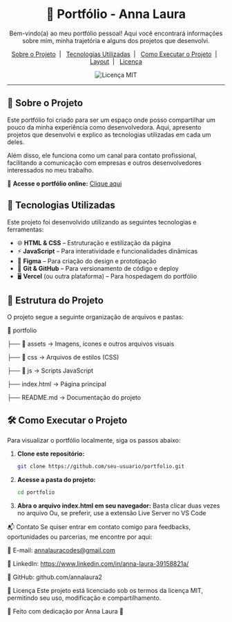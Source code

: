 <h1 align="center"> 🚀 Portfólio - Anna Laura </h1>

<p align="center">
  Bem-vindo(a) ao meu portfólio pessoal! Aqui você encontrará informações sobre mim, minha trajetória e alguns dos projetos que desenvolvi.  
</p>

<p align="center">
  <a href="#-sobre-o-projeto">Sobre o Projeto</a>&nbsp;&nbsp;|&nbsp;&nbsp;
  <a href="#-tecnologias-utilizadas">Tecnologias Utilizadas</a>&nbsp;&nbsp;|&nbsp;&nbsp;
  <a href="#-como-executar-o-projeto">Como Executar o Projeto</a>&nbsp;&nbsp;|&nbsp;&nbsp;
  <a href="#-layout">Layout</a>&nbsp;&nbsp;|&nbsp;&nbsp;
  <a href="#memo-licença">Licença</a>
</p>

<p align="center">
  <img alt="Licença MIT" src="https://img.shields.io/static/v1?label=license&message=MIT&color=49AA26&labelColor=000000">
</p>

---

## 🌟 Sobre o Projeto  

Este portfólio foi criado para ser um espaço onde posso compartilhar um pouco da minha experiência como desenvolvedora. Aqui, apresento projetos que desenvolvi e explico as tecnologias utilizadas em cada um deles.  

Além disso, ele funciona como um canal para contato profissional, facilitando a comunicação com empresas e outros desenvolvedores interessados no meu trabalho.  

🔗 **Acesse o portfólio online:** [Clique aqui](https://portfolio-anna-laura.vercel.app/)  

## 🚀 Tecnologias Utilizadas  

Este projeto foi desenvolvido utilizando as seguintes tecnologias e ferramentas:  

- 🌐 **HTML & CSS** – Estruturação e estilização da página  
- ⚡ **JavaScript** – Para interatividade e funcionalidades dinâmicas  
- 🎨 **Figma** – Para criação do design e prototipação  
- 🔧 **Git & GitHub** – Para versionamento de código e deploy  
- 🖥️ **Vercel** (ou outra plataforma) – Para hospedagem do portfólio  

## 📂 Estrutura do Projeto  

O projeto segue a seguinte organização de arquivos e pastas:  

📁 portfolio

├── 📁 assets → Imagens, ícones e outros arquivos visuais

├── 📁 css → Arquivos de estilos (CSS)

├── 📁 js → Scripts JavaScript

├── index.html → Página principal

├── README.md → Documentação do projeto

## 🛠️ Como Executar o Projeto  

Para visualizar o portfólio localmente, siga os passos abaixo:  

1. **Clone este repositório:**  
   ```bash
   git clone https://github.com/seu-usuario/portfolio.git
2. **Acesse a pasta do projeto:**
   ```bash 
   cd portfolio
3. **Abra o arquivo index.html em seu navegador:**
Basta clicar duas vezes no arquivo
Ou, se preferir, use a extensão Live Server no VS Code


📬 Contato
Se quiser entrar em contato comigo para feedbacks, oportunidades ou parcerias, me encontre por aqui:

📧 E-mail: annalauracodes@gmail.com

💼 LinkedIn: https://www.linkedin.com/in/anna-laura-39158821a/

🐙 GitHub: github.com/annalaura2

📜 Licença
Este projeto está licenciado sob os termos da licença MIT, permitindo seu uso, modificação e compartilhamento.

🚀 Feito com dedicação por Anna Laura 💜

